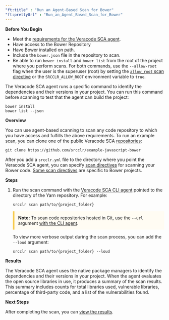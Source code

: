 ```yaml
---
"ft:title" : "Run an Agent-Based Scan for Bower"
"ft:prettyUrl" : "Run_an_Agent_Based_Scan_for_Bower"
---
```


<p font-size="13pt"><b>Before You Begin</b></p>

- Meet the [requirements for the Veracode SCA agent](https://docs.veracode.com/r/c_sc_agent_usage).
- Have access to the Bower Repository
- Have Bower installed on path.
- Include the `bower.json` file in the repository to scan.
- Be able to run `bower install` and `bower list` from the root of the project where you perform scans. For both commands, use the `--allow-root` flag when the user is the superuser \(root\) by setting the [`allow_root` scan directive](https://docs.veracode.com/r/Bower_Scan_Directives) or the `SRCCLR_ALLOW_ROOT` environment variable to `true`.

The Veracode SCA agent runs a specific command to identify the dependencies and their versions in your project. You can run this command before scanning to test that the agent can build the project:

```
bower install
bower list --json
```

<p font-size="13pt"><b>Overview</b></p>

You can use agent-based scanning to scan any code repository to which you have access and fulfills the above requirements. To run an example scan, you can clone one of the public Veracode SCA [repositories](https://github.com/srcclr):

```
git clone https://github.com/srcclr/example-javascript-bower   
```

After you add a `srcclr.yml` file to the directory where you point the Veracode SCA agent, you can specify [scan directives](https://docs.veracode.com/r/c_sc_scan_directives) for scanning your Bower code. [Some scan directives](https://docs.veracode.com/r/Bower_Scan_Directives) are specific to Bower projects.


<p font-size="13pt"><b>Steps</b></p>

1. Run the scan command with the [Veracode SCA CLI agent](https://docs.veracode.com/r/Using_the_Veracode_SCA_Command_Line_Agent) pointed to the directory of the Yarn repository. For example:

    ```
    srcclr scan path/to/{project_folder}
    ```
    <p style="background-color:#FFFCF3; padding: 12px; border-left: 5px solid #F7CD55;">
    <b>Note:</b> To scan code repositories hosted in Git, use the <code>--url</code> argument <a href="https://docs.veracode.com/r/Veracode_SCA_Agent_Commands">with the CLI agent</a>.
    </p>

    To view more verbose output during the scan process, you can add the `--loud` argument:

    ```
    srcclr scan path/to/{project_folder} --loud
    ```

<p font-size="13pt"><b>Results</b></p>

The Veracode SCA agent uses the native package managers to identify the dependencies and their versions in your project. When the agent evaluates the open source libraries in use, it produces a summary of the scan results. This summary includes counts for total libraries used, vulnerable libraries, percentage of third-party code, and a list of the vulnerabilities found.

<p font-size="13pt"><b>Next Steps</b></p>

After completing the scan, you can [view the results](https://docs.veracode.com/r/Viewing_Agent_Based_Scan_Results).
